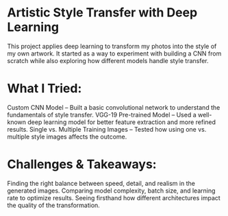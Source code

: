 # Artistic Style Transfer with Deep Learning
This project applies deep learning to transform my photos into the style of my own artwork.
It started as a way to experiment with building a CNN from scratch while also exploring how different models handle style transfer.

# What I Tried:
Custom CNN Model – Built a basic convolutional network to understand the fundamentals of style transfer.
VGG-19 Pre-trained Model – Used a well-known deep learning model for better feature extraction and more refined results.
Single vs. Multiple Training Images – Tested how using one vs. multiple style images affects the outcome.

# Challenges & Takeaways:
Finding the right balance between speed, detail, and realism in the generated images.
Comparing model complexity, batch size, and learning rate to optimize results.
Seeing firsthand how different architectures impact the quality of the transformation.
